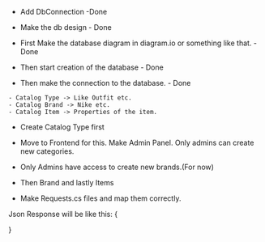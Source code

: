 - Add DbConnection -Done
- Make the db design - Done


- First Make the database diagram in diagram.io or something like that. - Done 
- Then start creation of the database - Done
- Then make the connection to the database. - Done

```text
- Catalog Type -> Like Outfit etc.
- Catalog Brand -> Nike etc.
- Catalog Item -> Properties of the item.
```

- Create Catalog Type first
- Move to Frontend for this. Make Admin Panel. Only admins can create new categories.
- Only Admins have  access to create new brands.(For now)
- Then Brand and lastly Items

- Make Requests.cs files and map them correctly.

Json Response will be like this:
{
    
}